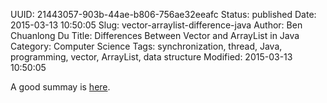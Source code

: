 UUID: 21443057-903b-44ae-b806-756ae32eeafc
Status: published
Date: 2015-03-13 10:50:05
Slug: vector-arraylist-difference-java
Author: Ben Chuanlong Du
Title: Differences Between Vector and ArrayList in Java
Category: Computer Science
Tags: synchronization, thread, Java, programming, vector, ArrayList, data structure
Modified: 2015-03-13 10:50:05

A good summay is [here](http://javarevisited.blogspot.com/2011/09/difference-vector-vs-arraylist-in-java.html).
